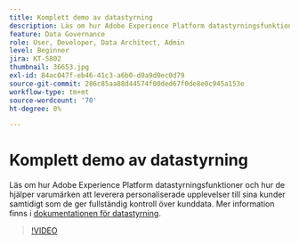 ```yaml
---
title: Komplett demo av datastyrning
description: Läs om hur Adobe Experience Platform datastyrningsfunktioner och hur de hjälper varumärken att leverera personaliserade upplevelser till sina kunder samtidigt som de ger fullständig kontroll över kunddata.
feature: Data Governance
role: User, Developer, Data Architect, Admin
level: Beginner
jira: KT-5802
thumbnail: 36653.jpg
exl-id: 84ac047f-eb46-41c3-a6b0-d0a9d0ec0d79
source-git-commit: 286c85aa88d44574f00ded67f0de8e0c945a153e
workflow-type: tm+mt
source-wordcount: '70'
ht-degree: 0%

---
```


# Komplett demo av datastyrning

Läs om hur Adobe Experience Platform datastyrningsfunktioner och hur de hjälper varumärken att leverera personaliserade upplevelser till sina kunder samtidigt som de ger fullständig kontroll över kunddata. Mer information finns i [dokumentationen för datastyrning](https://experienceleague.adobe.com/docs/experience-platform/data-governance/home.html).

>[!VIDEO](https://video.tv.adobe.com/v/36653?learn=on&enablevpops)
